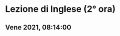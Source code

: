 #  Lezione di Inglese (2° ora)
## Vene 2021, 08:14:00
<!--stackedit_data:
eyJoaXN0b3J5IjpbMjA1NDAzODI2OF19
-->